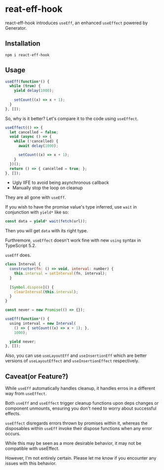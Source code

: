 # reat-eff-hook

react-eff-hook introduces `useEff`, an enhanced `useEffect` powered by Generator.

## Installation
```shell
npm i react-eff-hook
```

## Usage
```js
useEff(function*() {
  while (true) {
    yield delay(1000);
    
    setCount((x) => x + 1);
  }
}, []);
```

So, why is it better? Let's compare it to the code using `useEffect`.

```js
useEffect(() => {
  let cancelled = false;
  void (async () => {
    while (!cancelled) {
      await delay(1000);

      setCount((x) => x + 1);
    }
  })();
  return () => { cancelled = true; };
}, []);
```

- Ugly IIFE to avoid being asynchronous callback
- Manually stop the loop on cleanup

They are all gone with `useEff`.

If you wish to have the promise value's type inferred, use `wait` in conjunction with `yield*` like so:
```js
const data = yield* wait(fetch(url));
```
Then you will get `data` with its right type.

Furthremore, `useEffect` doesn't work fine with new `using` syntax in TypeScript 5.2.

`useEff` does.

```js
class Interval {
  constructor(fn: () => void, interval: number) {
    this.interval = setInterval(fn, interval);  
  }
  
  [Symbol.dispose]() {
    clearInterval(this.interval);
  }
}

const never = new Promise(() => {});

useEff(function*() {
  using interval = new Interval(
    () => { setCount((x) => x + 1); }, 
    1000);

  yield never;
}, []);
```

Also, you can use `useLayoutEff` and `useInsertionEff` which are better versions of `useLayoutEffect` and `useInsertionEffect` respectively.

## Caveat(or Feature?)
While `useEff` automatically handles cleanup, it handles erros in a different way from `useEffect`.

Both `useEff` and `useEffect` trigger cleanup functions upon deps changes or component unmounts, ensuring you don't need to worry about successful effects. 

`useEffect` disregards errors thrown by promises within it, whereas the disposables within `useEff` invoke their dispose functions when any error occurs. 

While this may be seen as a more desirable behavior, it may not be compatible with useEffect. 

However, I'm not entirely certain. Please let me know if you encounter any issues with this behavior.
